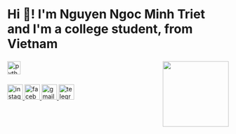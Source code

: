 <h1 align="left">Hi 👋! I'm Nguyen Ngoc Minh Triet and I'm a college student, from Vietnam</h1>

###

<img align="right" height="150" src="https://scontent.fdad3-1.fna.fbcdn.net/v/t1.6435-9/157641698_273779850812114_3454335405190176126_n.jpg?_nc_cat=108&ccb=1-7&_nc_sid=a5f93a&_nc_eui2=AeEDS5kCep8p7vr3lzGSVXPsMvPsmWGBon8y8-yZYYGif4p7M1fNZkIawuB4HzryBUFcXTdYVE18O3aDC5ydQz93&_nc_ohc=xXWW_AFoSygQ7kNvgHVBXPN&_nc_ht=scontent.fdad3-1.fna&oh=00_AYACluPUY0of9uqgZPhQ4SVZig30tKUAmG8U-fnJ8ZYHpA&oe=66E106A4"  />

###

<div align="left">
  <img src="https://cdn.jsdelivr.net/gh/devicons/devicon/icons/python/python-original.svg" height="30" alt="python logo"  />
</div>

###

<div align="left">
  <a href="https://www.instagram.com/iammtrit/" target="_blank">
    <img src="https://img.shields.io/static/v1?message=Instagram&logo=instagram&label=&color=E4405F&logoColor=white&labelColor=&style=for-the-badge" height="35" alt="instagram logo"  />
  </a>
  <a href="https://www.facebook.com/alotritne/" target="_blank">
    <img src="https://img.shields.io/static/v1?message=Facebook&logo=facebook&label=&color=1877F2&logoColor=white&labelColor=&style=for-the-badge" height="35" alt="facebook logo"  />
  </a>
  <a href="alotritne@gmail.com" target="_blank">
    <img src="https://img.shields.io/static/v1?message=Gmail&logo=gmail&label=&color=D14836&logoColor=white&labelColor=&style=for-the-badge" height="35" alt="gmail logo"  />
  </a>
  <a href="https://t.me/N3r4y" target="_blank">
    <img src="https://img.shields.io/static/v1?message=Telegram&logo=telegram&label=&color=2CA5E0&logoColor=white&labelColor=&style=for-the-badge" height="35" alt="telegram logo"  />
  </a>
</div>

###
